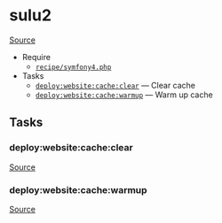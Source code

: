 <!-- DO NOT EDIT THIS FILE! -->
<!-- Instead edit recipe/sulu2.php -->
<!-- Then run bin/docgen -->

# sulu2

[Source](/recipe/sulu2.php)



* Require
  * [`recipe/symfony4.php`](/docs/recipe/symfony4.md)
* Tasks
  * [`deploy:website:cache:clear`](#deploywebsitecacheclear) — Clear cache
  * [`deploy:website:cache:warmup`](#deploywebsitecachewarmup) — Warm up cache


## Tasks
### deploy:website:cache:clear
[Source](/recipe/sulu2.php#L23)



### deploy:website:cache:warmup
[Source](/recipe/sulu2.php#L28)



